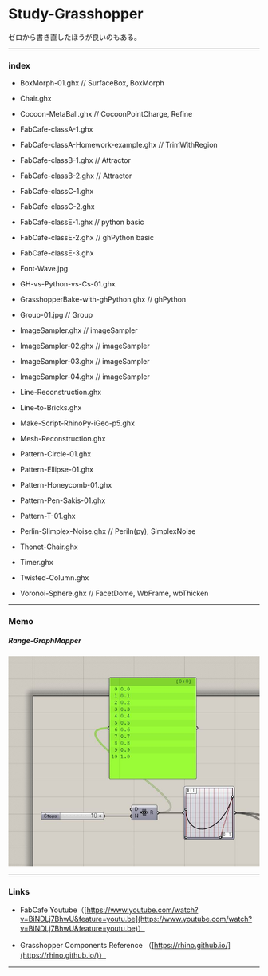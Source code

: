# Study-Grasshopper  

ゼロから書き直したほうが良いのもある。  

---  

### index  

- BoxMorph-01.ghx // SurfaceBox, BoxMorph  

- Chair.ghx  

- Cocoon-MetaBall.ghx // CocoonPointCharge, Refine

- FabCafe-classA-1.ghx  
- FabCafe-classA-Homework-example.ghx // TrimWithRegion  
- FabCafe-classB-1.ghx // Attractor  
- FabCafe-classB-2.ghx // Attractor  
- FabCafe-classC-1.ghx   
- FabCafe-classC-2.ghx   
- FabCafe-classE-1.ghx // python basic  
- FabCafe-classE-2.ghx // ghPython basic  
- FabCafe-classE-3.ghx  

- Font-Wave.jpg  

- GH-vs-Python-vs-Cs-01.ghx  

- GrasshopperBake-with-ghPython.ghx // ghPython  

- Group-01.jpg // Group  

- ImageSampler.ghx // imageSampler  
- ImageSampler-02.ghx // imageSampler  
- ImageSampler-03.ghx // imageSampler  
- ImageSampler-04.ghx // imageSampler  

- Line-Reconstruction.ghx  

- Line-to-Bricks.ghx  

- Make-Script-RhinoPy-iGeo-p5.ghx  

- Mesh-Reconstruction.ghx  

- Pattern-Circle-01.ghx  
- Pattern-Ellipse-01.ghx  
- Pattern-Honeycomb-01.ghx  
- Pattern-Pen-Sakis-01.ghx  
- Pattern-T-01.ghx  

- Perlin-Slimplex-Noise.ghx // Periln(py), SimplexNoise  

- Thonet-Chair.ghx  

- Timer.ghx  

- Twisted-Column.ghx  

- Voronoi-Sphere.ghx // FacetDome, WbFrame, wbThicken  


---

### Memo

##### Range-GraphMapper  

![photo](src/Range-GraphMapper.jpg)  


---  

### Links  

- FabCafe Youtube（[https://www.youtube.com/watch?v=BiNDLj7BhwU&feature=youtu.be](https://www.youtube.com/watch?v=BiNDLj7BhwU&feature=youtu.be)）  

- Grasshopper Components Reference （[https://rhino.github.io/](https://rhino.github.io/)）

---  

